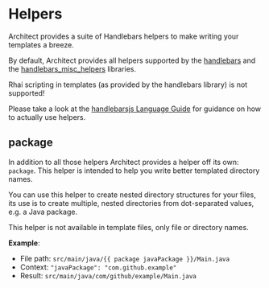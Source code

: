 # Helpers

Architect provides a suite of Handlebars helpers to make writing your templates a breeze.

By default, Architect provides all helpers supported by the [handlebars](https://crates.io/crates/handlebars)
and the [handlebars_misc_helpers](https://crates.io/crates/handlebars_misc_helpers) libraries.

Rhai scripting in templates (as provided by the handlebars library) is not supported!

Please take a look at the [handlebarsjs Language Guide](https://handlebarsjs.com/guide/) for guidance on how to actually
use helpers.

## package

In addition to all those helpers Architect provides a helper off its own: `package`. This helper is intended to help you
write better templated directory names.

You can use this helper to create nested directory structures for your files, its use is to create multiple, nested
directories from dot-separated values, e.g. a Java package.

This helper is not available in template files, only file or directory names.

__Example__:

- File path: `src/main/java/{{ package javaPackage }}/Main.java`
- Context: `"javaPackage": "com.github.example"`
- Result: `src/main/java/com/github/example/Main.java`

